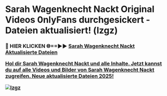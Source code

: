 # Sarah Wagenknecht Nackt Original Videos 0nlyFans durchgesickert - Dateien aktualisiert! (lzgz)

<h3>🔴 HIER KLICKEN 🌐==►► <a href="https://tinyurl.com/h6vf6nb8" rel="nofollow">Sarah Wagenknecht Nackt Aktualisierte Dateien

Hol dir Sarah Wagenknecht Nackt und alle Inhalte. Jetzt kannst du auf alle Videos und Bilder von Sarah Wagenknecht Nackt zugreifen. Neue aktualisierte Dateien 2025!

[![lzgz](https://i.imgur.com/sD4kR3V.gif)](https://tinyurl.com/h6vf6nb8)
